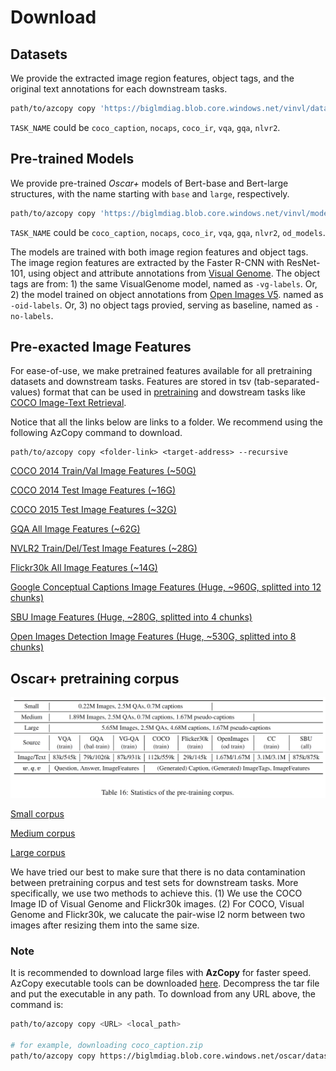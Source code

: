 # Download

## Datasets
We provide the extracted image region features, object tags, and the original text annotations for each downstream tasks.
```bash
path/to/azcopy copy 'https://biglmdiag.blob.core.windows.net/vinvl/datasets/TASK_NAME' <target folder> --recursive
```
`TASK_NAME` could be `coco_caption`, `nocaps`, `coco_ir`, `vqa`, `gqa`, `nlvr2`.

## Pre-trained Models
We provide pre-trained *Oscar+* models of Bert-base and Bert-large structures, with the name starting with `base` and `large`, respectively.
```bash
path/to/azcopy copy 'https://biglmdiag.blob.core.windows.net/vinvl/model_ckpts/TASK_NAME' <target folder> --recursive
```
`TASK_NAME` could be `coco_caption`, `nocaps`, `coco_ir`, `vqa`, `gqa`, `nlvr2`, `od_models`.

The models are trained with both image region features and object tags. The image region features are extracted by the Faster R-CNN with
ResNet-101, using object and attribute annotations from [Visual Genome](http://visualgenome.org/).
The object tags are from:
    1) the same VisualGenome model, named as `-vg-labels`. Or,
    2) the model trained on object annotations from [Open Images V5](https://storage.googleapis.com/openimages/web/index.html). named as `-oid-labels`. Or,
    3) no object tags provied, serving as baseline, named as `-no-labels`.

## Pre-exacted Image Features
For ease-of-use, we make pretrained features available for all pretraining datasets and downstream tasks. 
Features are stored in tsv (tab-separated-values) format that can be used in [pretraining](oscar/datasets/oscar_tsv.py) and dowstream tasks like [COCO Image-Text Retrieval](oscar/run_retrieval.py).

Notice that all the links below are links to a folder. We recommend using the following AzCopy command to download.
```
path/to/azcopy copy <folder-link> <target-address> --recursive
```

[COCO 2014 Train/Val Image Features (~50G)](https://biglmdiag.blob.core.windows.net/vinvl/image_features/coco_X152C4_frcnnbig2_exp168model_0060000model.roi_heads.nm_filter_2_model.roi_heads.score_thresh_0.2/model_0060000/)

[COCO 2014 Test Image Features (~16G)](https://biglmdiag.blob.core.windows.net/vinvl/image_features/coco_X152C4_frcnnbig2_exp168model_0060000model.roi_heads.nm_filter_2_model.roi_heads.score_thresh_0.2/model_0060000/coco2014test/)

[COCO 2015 Test Image Features (~32G)](https://biglmdiag.blob.core.windows.net/vinvl/image_features/coco_X152C4_frcnnbig2_exp168model_0060000model.roi_heads.nm_filter_2_model.roi_heads.score_thresh_0.2/model_0060000/coco2015test/)

[GQA All Image Features (~62G)](https://biglmdiag.blob.core.windows.net/vinvl/image_features/gqa_X152C4_frcnnbig2_exp168model_0060000model.roi_heads.nm_filter_2_model.roi_heads.score_thresh_0.2/model_0060000/)

[NVLR2 Train/Del/Test Image Features (~28G)](https://biglmdiag.blob.core.windows.net/vinvl/image_features/nlvr2_X152C4_frcnnbig2_exp168model_0060000model.roi_heads.nm_filter_2_model.roi_heads.score_thresh_0.2/)

[Flickr30k All Image Features (~14G)](https://biglmdiag.blob.core.windows.net/vinvl/image_features/flickr30k_X152C4_frcnnbig2_exp168model_0060000model.roi_heads.nm_filter_2_model.roi_heads.score_thresh_0.2/model_0060000/)

[Google Conceptual Captions Image Features (Huge, ~960G, splitted into 12 chunks)](https://biglmdiag.blob.core.windows.net/vinvl/image_features/googlecc_X152C4_frcnnbig2_exp168model_0060000model.roi_heads.nm_filter_2_model.roi_heads.score_thresh_0.2/)

[SBU Image Features (Huge, ~280G, splitted into 4 chunks)](https://biglmdiag.blob.core.windows.net/vinvl/image_features/sbu_X152C4_frcnnbig2_exp168model_0060000model.roi_heads.nm_filter_2_model.roi_heads.score_thresh_0.2/model_0060000/)

[Open Images Detection Image Features (Huge, ~530G, splitted into 8 chunks)](https://biglmdiag.blob.core.windows.net/vinvl/image_features/oi_X152C4_frcnnbig2_exp168model_0060000model.roi_heads.nm_filter_2_model.roi_heads.score_thresh_0.2/model_0060000/)


## Oscar+ pretraining corpus
<img src="docs/pretrain_corpus.PNG" width="650"> 

[Small corpus](https://biglmdiag.blob.core.windows.net/vinvl/pretrain_corpus/coco_flickr30k_gqa.tsv)

[Medium corpus](https://biglmdiag.blob.core.windows.net/vinvl/pretrain_corpus/coco_flickr30k_gqa_oi.tsv)

[Large corpus](https://biglmdiag.blob.core.windows.net/vinvl/pretrain_corpus/coco_flickr30k_googlecc_gqa_sbu_oi.tsv)

We have tried our best to make sure that there is no data contamination between pretraining corpus and test sets for downstream tasks. 
More specifically, we use two methods to achieve this. 
(1) We use the COCO Image ID of Visual Genome and Flickr30k images.
(2) For COCO, Visual Genome and Flickr30k, we calucate the pair-wise l2 norm between two images after resizing them into the same size.


### Note
It is recommended to download large files with **AzCopy** for faster speed.
AzCopy executable tools can be downloaded [here](https://docs.microsoft.com/en-us/azure/storage/common/storage-use-azcopy-v10#download-azcopy).
Decompress the tar file and put the executable in any path. To download from
any URL above, the command is:
```bash
path/to/azcopy copy <URL> <local_path>

# for example, downloading coco_caption.zip
path/to/azcopy copy https://biglmdiag.blob.core.windows.net/oscar/datasets/coco_caption.zip <local_path>
```

